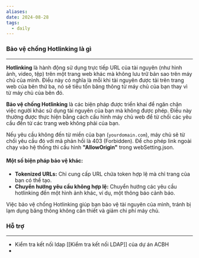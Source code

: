 ```yaml
---
aliases: 
date: 2024-08-28
tags:
  - daily
---
```


### Bảo vệ chống Hotlinking là gì
---
**Hotlinking** là hành động sử dụng trực tiếp URL của tài nguyên (như hình ảnh, video, tệp) trên một trang web khác mà không lưu trữ bản sao trên máy chủ của mình. Điều này có nghĩa là mỗi khi tài nguyên được tải trên trang web của bên thứ ba, nó sẽ tiêu tốn băng thông từ máy chủ của bạn thay vì từ máy chủ của bên đó.

**Bảo vệ chống Hotlinking** là các biện pháp được triển khai để ngăn chặn việc người khác sử dụng tài nguyên của bạn mà không được phép. Điều này thường được thực hiện bằng cách cấu hình máy chủ web để từ chối các yêu cầu đến từ các trang web không phải của bạn.

Nếu yêu cầu không đến từ miền của bạn (`yourdomain.com`), máy chủ sẽ từ chối yêu cầu đó với mã phản hồi là 403 (Forbidden).
Để cho phép link ngoài chạy vào hệ thống thì cấu hình **"AllowOrigin"** trong webSetting.json.

#### Một số biện pháp bảo vệ khác:
- **Tokenized URLs:** Chỉ cung cấp URL chứa token hợp lệ mà chỉ trang của bạn có thể tạo.
- **Chuyển hướng yêu cầu không hợp lệ:** Chuyển hướng các yêu cầu hotlinking đến một hình ảnh khác, ví dụ, một thông báo cảnh báo.

Việc bảo vệ chống Hotlinking giúp bạn bảo vệ tài nguyên của mình, tránh bị lạm dụng băng thông không cần thiết và giảm chi phí máy chủ.


### Hỗ trợ
---
- Kiểm tra kết nối ldap [[Kiểm tra kết nối LDAP]] của dự án ACBH
- 

